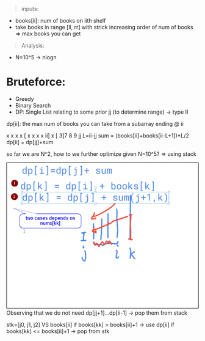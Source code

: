 > inputs:
* books[ii]: num of books on iith shelf
* take books in range [ll, rr] with strick increasing order of num of books
=> max books you can get

> Analysis:
* N=10^5  -> nlogn

# Bruteforce:
* Greedy
* Binary Search
* DP: Single List relating to some prior jj (to determine range) -> type II

dp[ii]: the max num of books you can take from a subarray ending @ ii

x x x x [ x x x x ii] x
    [     3]7 8  9
          jj
L=ii-jj
sum = (books[ii]+books[ii-L+1])*L/2
dp[ii] = dp[jj]+sum

so far we are N^2, how to we further optimize given N=10^5?
=> using stack

![2355](../rcs/2355.png)
Observing that we do not need dp[jj+1]...dp[ii-1] -> pop them from stack

stk=[j0, j1, j2] VS books[ii]
if books[kk] > books[ii]+1 -> use dp[ii]
if books[kk] <= books[ii]+1 -> pop from stk